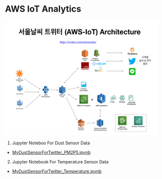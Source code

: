 # AWS IoT Analytics

![SeoulWeather](https://raw.githubusercontent.com/leehaesung/AWS_BIG_DATA_SPECIALTY/master/data/SeoulWeatherAWSIoTArchitecture.png)


1. Jupyter Noteboo For Dust Sensor Data
 * [MyDustSensorForTwitter_PM2P5.ipynb](https://nbviewer.jupyter.org/github/leehaesung/AWS_BIG_DATA_SPECIALTY/blob/master/data/MyDustSensorForTwitter_PM2P5.ipynb)


2. Jupyter Notebook For Temperature Sensor Data
 * [MyDustSensorForTwitter_Temperature.ipynb](https://nbviewer.jupyter.org/github/leehaesung/AWS_BIG_DATA_SPECIALTY/blob/master/data/MyDustSensorForTwitter_Temperature.ipynb)
